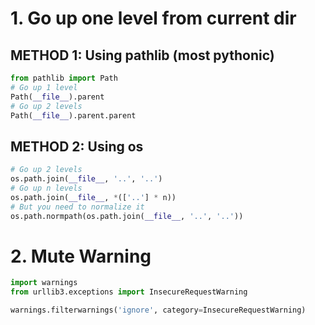 # 1. Go up one level from current dir
## METHOD 1: Using pathlib (most pythonic)
```python
from pathlib import Path 
# Go up 1 level 
Path(__file__).parent 
# Go up 2 levels 
Path(__file__).parent.parent
```
## METHOD 2: Using os
```python
# Go up 2 levels 
os.path.join(__file__, '..', '..') 
# Go up n levels 
os.path.join(__file__, *(['..'] * n)) 
# But you need to normalize it 
os.path.normpath(os.path.join(__file__, '..', '..'))
```

# 2. Mute Warning
```python
import warnings 
from urllib3.exceptions import InsecureRequestWarning

warnings.filterwarnings('ignore', category=InsecureRequestWarning)
```


